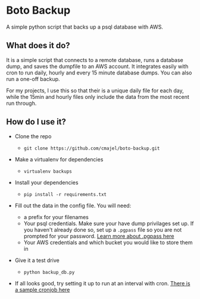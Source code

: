 # Boto Backup

A simple python script that backs up a psql database with AWS.

## What does it do?

It is a simple script that connects to a remote database, runs a database dump, and saves the dumpfile to an AWS account. It integrates easily with cron to run daily, hourly and every 15 minute database dumps. You can also run a one-off backup.

For my projects, I use this so that their is a unique daily file for each day, while the 15min and hourly files only include the data from the most recent run through.

## How do I use it?

* Clone the repo   
  * `git clone https://github.com/cmajel/boto-backup.git`
  
* Make a virtualenv for dependencies  
  * `virtualenv backups`  
  
* Install your dependencies
  * `pip install -r requirements.txt`
  
* Fill out the data in the config file. You will need:
  * a prefix for your filenames
  * Your psql credentials. Make sure your have dump privilages set up. If you haven't already done so, set up a `.pgpass` file so you are not prompted for your password. [Learn more about .pgpass here](https://www.postgresql.org/docs/9.3/static/libpq-pgpass.html)
  * Your AWS credentials and which bucket you would like to store them in
  
* Give it a test drive
  * `python backup_db.py`
  
* If all looks good, try setting it up to run at an interval with cron. [There is a sample cronjob here](https://github.com/cmajel/boto-backup/blob/master/sample_crontab.txt)



